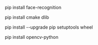 pip install face-recognition

pip install cmake dlib

pip install --upgrade pip setuptools wheel

pip install opencv-python
